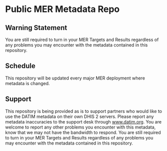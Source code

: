 # Public MER Metadata Repo

## Warning Statement

You are still required to turn in your MER Targets and Results regardless of any problems you may encounter with the metadata contained in this repository.

## Schedule

This repository will be updated every major MER deployment where metadata is changed.

## Support

This repository is being provided as is to support partners who would like to use the DATIM metadata on their own DHIS 2 servers. Please report any metadata inaccuracies to the support desk through www.datim.org. You are welcome to report any other problems you encounter with this metadata, know that we may not have the bandwidth to respond. You are still required to turn in your MER Targets and Results regardless of any problems you may encounter with the metadata contained in this repository.

